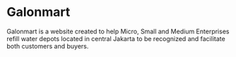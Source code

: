 # Galonmart
Galonmart is a website created to help Micro, Small and Medium Enterprises refill water depots located in central Jakarta to be recognized and facilitate both customers and buyers.

